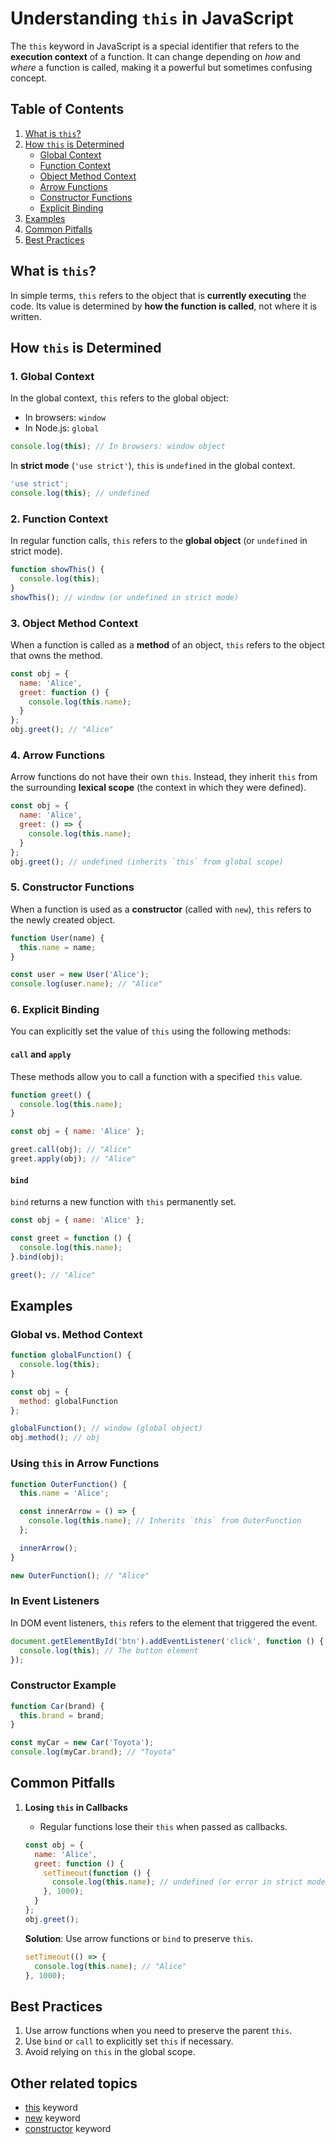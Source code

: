 # **Understanding `this` in JavaScript**

The `this` keyword in JavaScript is a special identifier that refers to the **execution context** of a function. It can change depending on *how* and *where* a function is called, making it a powerful but sometimes confusing concept.

## **Table of Contents**
1. [What is `this`?](#what-is-this)
2. [How `this` is Determined](#how-this-is-determined)
   - [Global Context](#1-global-context)
   - [Function Context](#2-function-context)
   - [Object Method Context](#3-object-method-context)
   - [Arrow Functions](#4-arrow-functions)
   - [Constructor Functions](#5-constructor-functions)
   - [Explicit Binding](#6-explicit-binding)
3. [Examples](#examples)
4. [Common Pitfalls](#common-pitfalls)
5. [Best Practices](#best-practices)


## **What is `this`?**

In simple terms, `this` refers to the object that is **currently executing** the code. Its value is determined by **how the function is called**, not where it is written.



## **How `this` is Determined**

### **1. Global Context**

In the global context, `this` refers to the global object:
- In browsers: `window`
- In Node.js: `global`

```javascript
console.log(this); // In browsers: window object
```

In **strict mode** (`'use strict'`), `this` is `undefined` in the global context.

```javascript
'use strict';
console.log(this); // undefined
```



### **2. Function Context**

In regular function calls, `this` refers to the **global object** (or `undefined` in strict mode).

```javascript
function showThis() {
  console.log(this);
}
showThis(); // window (or undefined in strict mode)
```



### **3. Object Method Context**

When a function is called as a **method** of an object, `this` refers to the object that owns the method.

```javascript
const obj = {
  name: 'Alice',
  greet: function () {
    console.log(this.name);
  }
};
obj.greet(); // "Alice"
```


### **4. Arrow Functions**

Arrow functions do not have their own `this`. Instead, they inherit `this` from the surrounding **lexical scope** (the context in which they were defined).

```javascript
const obj = {
  name: 'Alice',
  greet: () => {
    console.log(this.name);
  }
};
obj.greet(); // undefined (inherits `this` from global scope)
```

### **5. Constructor Functions**

When a function is used as a **constructor** (called with `new`), `this` refers to the newly created object.

```javascript
function User(name) {
  this.name = name;
}

const user = new User('Alice');
console.log(user.name); // "Alice"
```


### **6. Explicit Binding**

You can explicitly set the value of `this` using the following methods:

#### **`call` and `apply`**
These methods allow you to call a function with a specified `this` value.

```javascript
function greet() {
  console.log(this.name);
}

const obj = { name: 'Alice' };

greet.call(obj); // "Alice"
greet.apply(obj); // "Alice"
```

#### **`bind`**
`bind` returns a new function with `this` permanently set.

```javascript
const obj = { name: 'Alice' };

const greet = function () {
  console.log(this.name);
}.bind(obj);

greet(); // "Alice"
```


## **Examples**

### **Global vs. Method Context**

```javascript
function globalFunction() {
  console.log(this);
}

const obj = {
  method: globalFunction
};

globalFunction(); // window (global object)
obj.method(); // obj
```



### **Using `this` in Arrow Functions**

```javascript
function OuterFunction() {
  this.name = 'Alice';

  const innerArrow = () => {
    console.log(this.name); // Inherits `this` from OuterFunction
  };

  innerArrow();
}

new OuterFunction(); // "Alice"
```


### **In Event Listeners**

In DOM event listeners, `this` refers to the element that triggered the event.

```javascript
document.getElementById('btn').addEventListener('click', function () {
  console.log(this); // The button element
});
```


### **Constructor Example**

```javascript
function Car(brand) {
  this.brand = brand;
}

const myCar = new Car('Toyota');
console.log(myCar.brand); // "Toyota"
```



## **Common Pitfalls**

1. **Losing `this` in Callbacks**
   - Regular functions lose their `this` when passed as callbacks.

   ```javascript
   const obj = {
     name: 'Alice',
     greet: function () {
       setTimeout(function () {
         console.log(this.name); // undefined (or error in strict mode)
       }, 1000);
     }
   };
   obj.greet();
   ```

   **Solution**: Use arrow functions or `bind` to preserve `this`.

   ```javascript
   setTimeout(() => {
     console.log(this.name); // "Alice"
   }, 1000);
   ```


## **Best Practices**

1. Use arrow functions when you need to preserve the parent `this`.
2. Use `bind` or `call` to explicitly set `this` if necessary.
3. Avoid relying on `this` in the global scope.


## Other related topics
- [this](./this.md) keyword
- [new](./new.md) keyword
- [constructor](./constructor.md) keyword